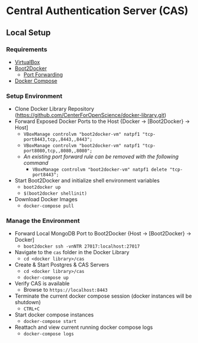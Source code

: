 # Central Authentication Server (CAS)

## Local Setup

### Requirements

* [VirtualBox](https://www.virtualbox.org/)
* [Boot2Docker](http://boot2docker.io/)
  * [Port Forwarding](https://github.com/boot2docker/boot2docker/blob/master/doc/WORKAROUNDS.md#port-forwarding)
* [Docker Compose](https://docs.docker.com/compose/)

### Setup Environment

* Clone Docker Library Repository (https://github.com/CenterForOpenScience/docker-library.git)
* Forward Exposed Docker Ports to the Host {Docker -> [Boot2Docker} -> Host]
  * `VBoxManage controlvm "boot2docker-vm" natpf1 "tcp-port8443,tcp,,8443,,8443";`
  * `VBoxManage controlvm "boot2docker-vm" natpf1 "tcp-port8080,tcp,,8080,,8080";`
  * *An existing port forward rule can be removed with the following command*
    * `VBoxManage controlvm "boot2docker-vm" natpf1 delete "tcp-port8443";`
* Start Boot2Docker and initialize shell environment variables
  * `boot2docker up`
  * `$(boot2docker shellinit)`
* Download Docker Images
  * `docker-compose pull`

### Manage the Environment

* Forward Local MongoDB Port to Boot2Docker {Host -> [Boot2Docker} -> Docker]
  * `boot2docker ssh -vnNTR 27017:localhost:27017`
* Navigate to the `cas` folder in the Docker Library
  * `cd <docker library>/cas`
* Create & Start Postgres & CAS Servers
  * `cd <docker library>/cas`
  * `docker-compose up`
* Verify CAS is available
  * Browse to `https://localhost:8443`
* Terminate the current docker compose session (docker instances will be shutdown)
  * `CTRL+C`
* Start docker compose instances
  * `docker-compose start`
* Reattach and view current running docker compose logs
  * `docker-compose logs`
